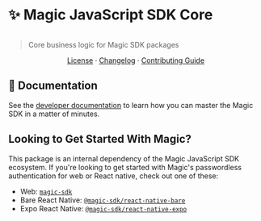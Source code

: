 # ✨ Magic JavaScript SDK Core 

[![<MagicLabs>](https://circleci.com/gh/magiclabs/magic-js.svg?style=shield)](https://circleci.com/gh/magiclabs/magic-js)

> Core business logic for Magic SDK packages

<p align="center">
  <a href="https://github.com/magiclabs/magic-js/blob/master/packages/@magic-sdk/provider/LICENSE">License</a> ·
  <a href="https://github.com/magiclabs/magic-js/blob/master/packages/@magic-sdk/provider/CHANGELOG.md">Changelog</a> ·
  <a href="https://github.com/magiclabs/magic-js/blob/master/CONTRIBUTING.md ">Contributing Guide</a>
</p>

## 📖 Documentation

See the [developer documentation](https://magic.link/docs) to learn how you can master the Magic SDK in a matter of minutes.

## Looking to Get Started With Magic?

This package is an internal dependency of the Magic JavaScript SDK ecosystem. If you're looking to get started with Magic's passwordless authentication for web or React native, check out one of these:

- Web: [`magic-sdk`](https://github.com/magiclabs/magic-js/tree/master/packages/magic-sdk)
- Bare React Native: [`@magic-sdk/react-native-bare`](https://github.com/magiclabs/magic-js/tree/master/packages/@magic-sdk/react-native-bare)
- Expo React Native: [`@magic-sdk/react-native-expo`](https://github.com/magiclabs/magic-js/tree/master/packages/@magic-sdk/react-native-expo) 

